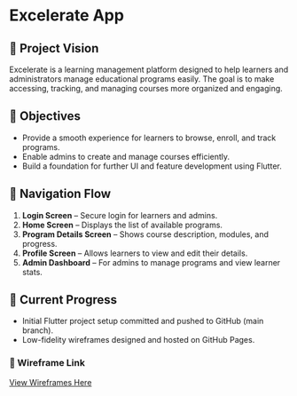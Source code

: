 # Excelerate App

## 📘 Project Vision
Excelerate is a learning management platform designed to help learners and administrators manage educational programs easily. The goal is to make accessing, tracking, and managing courses more organized and engaging.

## 🎯 Objectives
- Provide a smooth experience for learners to browse, enroll, and track programs.
- Enable admins to create and manage courses efficiently.
- Build a foundation for further UI and feature development using Flutter.

## 🧭 Navigation Flow
1. **Login Screen** – Secure login for learners and admins.
2. **Home Screen** – Displays the list of available programs.
3. **Program Details Screen** – Shows course description, modules, and progress.
4. **Profile Screen** – Allows learners to view and edit their details.
5. **Admin Dashboard** – For admins to manage programs and view learner stats.

## 🧩 Current Progress
- Initial Flutter project setup committed and pushed to GitHub (main branch).
- Low-fidelity wireframes designed and hosted on GitHub Pages.

### 🔗 Wireframe Link
[View Wireframes Here](https://kingdivyesh.github.io/excelerate_app/)


